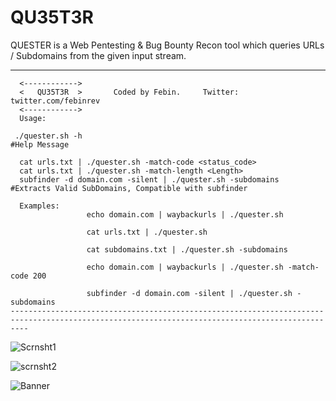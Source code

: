 # QU35T3R

QUESTER is a Web Pentesting &amp; Bug Bounty Recon tool which queries URLs / Subdomains from the given input stream.



----------------------------------------------------------------------------------------------------------------------------------------------


      <------------>
      <   QU35T3R  >       Coded by Febin.     Twitter: twitter.com/febinrev
      <------------>	
      Usage:
	
     ./quester.sh -h                                                                    #Help Message

      cat urls.txt | ./quester.sh -match-code <status_code>
      cat urls.txt | ./quester.sh -match-length <Length>
      subfinder -d domain.com -silent | ./quester.sh -subdomains                 #Extracts Valid SubDomains, Compatible with subfinder

      Examples:
                     echo domain.com | waybackurls | ./quester.sh
                         
                     cat urls.txt | ./quester.sh
                        
                     cat subdomains.txt | ./quester.sh -subdomains
                                
                     echo domain.com | waybackurls | ./quester.sh -match-code 200 
			
                     subfinder -d domain.com -silent | ./quester.sh -subdomains
    ------------------------------------------------------------------------------------------------------------------------------------------------

![Scrnsht1](https://github.com/febinrev/quester/raw/main/Screenshots/Screenshot%20from%202021-02-12%2020-45-35.png)

![scrnsht2](https://github.com/febinrev/quester/raw/main/Screenshots/Screenshot%20from%202021-02-12%2020-47-06.png)

![Banner](https://github.com/febinrev/quester/raw/main/Screenshots/Screenshot%20from%202021-02-12%2021-08-31.png)



